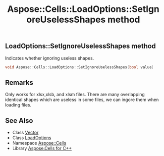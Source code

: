 ﻿---
title: Aspose::Cells::LoadOptions::SetIgnoreUselessShapes method
linktitle: SetIgnoreUselessShapes
second_title: Aspose.Cells for C++ API Reference
description: 'Aspose::Cells::LoadOptions::SetIgnoreUselessShapes method. Indicates whether ignoring useless shapes in C++.'
type: docs
weight: 4400
url: /cpp/aspose.cells/loadoptions/setignoreuselessshapes/
---
## LoadOptions::SetIgnoreUselessShapes method


Indicates whether ignoring useless shapes.

```cpp
void Aspose::Cells::LoadOptions::SetIgnoreUselessShapes(bool value)
```

## Remarks


Only works for xlsx,xlsb, and xlsm files. There are many overlapping identical shapes which are useless in some files, we can ingore them when loading files. 
## See Also

* Class [Vector](../../vector/)
* Class [LoadOptions](../)
* Namespace [Aspose::Cells](../../)
* Library [Aspose.Cells for C++](../../../)
